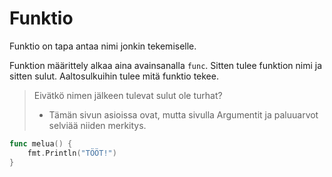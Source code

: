 # Funktio

Funktio on tapa antaa nimi jonkin tekemiselle.

Funktion määrittely alkaa aina avainsanalla `func`. Sitten tulee funktion nimi ja sitten sulut. Aaltosulkuihin tulee mitä funktio tekee.

> Eivätkö nimen jälkeen tulevat sulut ole turhat?
> - Tämän sivun asioissa ovat, mutta sivulla Argumentit ja paluuarvot selviää niiden merkitys.

```Go
func melua() {
    fmt.Println("TÖÖT!")
}
```

